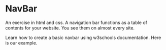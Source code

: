 # NavBar

An exercise in html and css.
A navigation bar functions as a table of contents for your website.
You see them on almost every site.

Learn how to create a basic navbar using w3schools documentation.
Here is our example.
